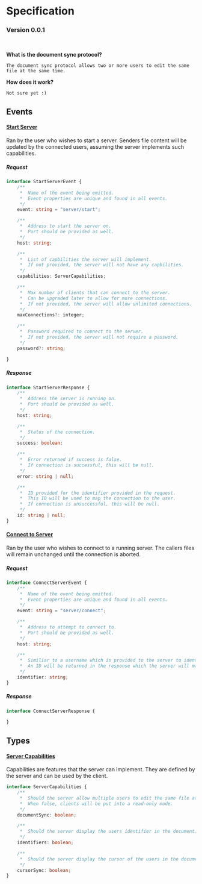 # Specification 

### Version 0.0.1

<br>

**What is the document sync protocol?**

    The document sync protocol allows two or more users to edit the same file at the same time. 

**How does it work?** 

    Not sure yet :)

## Events


#### [Start Server](#Start-Server)

Ran by the user who wishes to start a server. Senders file content will be updated by the connected users, assuming the server implements such capabilities.

##### Request

```typescript
interface StartServerEvent {
    /**
     *  Name of the event being emitted.
     *  Event properties are unique and found in all events.
     */
    event: string = "server/start";

    /**
     *  Address to start the server on.
     *  Port should be provided as well.
     */
    host: string;

    /**
     *  List of capbilities the server will implement.
     *  If not provided, the server will not have any capbilities.
     */
    capabilities: ServerCapabilities;

    /**
     *  Max number of clients that can connect to the server.
     *  Can be upgraded later to allow for more connections.
     *  If not provided, the server will allow unlimited connections.
     */
    maxConnections?: integer;

    /**
     *  Password required to connect to the server.
     *  If not provided, the server will not require a password.
     */
    password?: string;

}
```

##### Response

```typescript
interface StartServerResponse {
    /**
     *  Address the server is running on.
     *  Port should be provided as well.
     */
    host: string;

    /**
     *  Status of the connection.
     */
    success: boolean;

    /**
     *  Error returned if success is false.
     *  If connection is successful, this will be null.
     */
    error: string | null;

    /**
     *  ID provided for the identifier provided in the request.
     *  This ID will be used to map the connection to the user.
     *  If connection is unsuccessful, this will be null.
     */
    id: string | null;
}
```

#### [Connect to Server](#Connect-to-Server)

Ran by the user who wishes to connect to a running server. The callers files will remain unchanged until the connection is aborted.

##### Request

```typescript
interface ConnectServerEvent {
    /**
     *  Name of the event being emitted.
     *  Event properties are unique and found in all events.
     */
    event: string = "server/connect";

    /**
     *  Address to attempt to connect to.
     *  Port should be provided as well.
     */
    host: string;

    /**
     *  Similiar to a username which is provided to the server to identify the connection/user.
     *  An ID will be returned in the response which the server will map to this identifier.
     */
    identifier: string;
}
```

##### Response

```typescript
interface ConnectServerResponse {

}
```

## Types

#### [Server Capabilities](#Server-Capabilities)

Capabilities are features that the server can implement. They are defined by the server and can be used by the client.

```typescript
interface ServerCapabilities {
    /**
     *  Should the server allow multiple users to edit the same file at the same time.
     *  When false, clients will be put into a read-only mode.
     */
    documentSync: boolean;

    /**
     *  Should the server display the users identifier in the document.
     */
    identifiers: boolean;

    /**
     *  Should the server display the cursor of the users in the document.
     */
    cursorSync: boolean;
}
```
